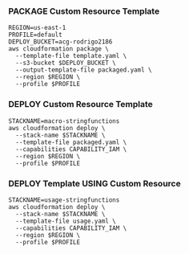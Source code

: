
### PACKAGE Custom Resource Template
```shell
REGION=us-east-1
PROFILE=default
DEPLOY_BUCKET=acg-rodrigo2186
aws cloudformation package \
  --template-file template.yaml \
  --s3-bucket $DEPLOY_BUCKET \
  --output-template-file packaged.yaml \
  --region $REGION \
  --profile $PROFILE
```

### DEPLOY Custom Resource Template
```shell
STACKNAME=macro-stringfunctions
aws cloudformation deploy \
  --stack-name $STACKNAME \
  --template-file packaged.yaml \
  --capabilities CAPABILITY_IAM \
  --region $REGION \
  --profile $PROFILE
```

### DEPLOY Template USING Custom Resource
```shell
STACKNAME=usage-stringfunctions
aws cloudformation deploy \
  --stack-name $STACKNAME \
  --template-file usage.yaml \
  --capabilities CAPABILITY_IAM \
  --region $REGION \
  --profile $PROFILE
```
